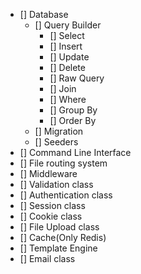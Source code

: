 - [] Database
    - [] Query Builder
        - [] Select
        - [] Insert
        - [] Update
        - [] Delete
        - [] Raw Query
        - [] Join
        - [] Where
        - [] Group By
        - [] Order By
    - [] Migration
    - [] Seeders
- [] Command Line Interface
- [] File routing system
- [] Middleware
- [] Validation class
- [] Authentication class
- [] Session class
- [] Cookie class
- [] File Upload class
- [] Cache(Only Redis)
- [] Template Engine
- [] Email class
